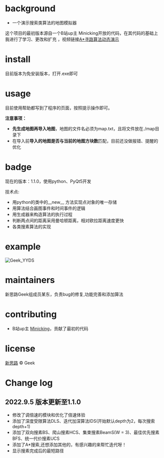 # background
- 一个演示搜索类算法的地图模拟器

这个项目的最初版本源自一个B站up主 Minicking开放的代码，在其代码的基础上我进行了学习、更改和扩充
，视频链接[A*寻路算法动态演示](https://www.bilibili.com/video/BV1FJ411j7oG?share_source=copy_web&vd_source=e09e7d9860329cf23712dbc79e5ed45e)
# install
目前版本为免安装版本，打开.exe即可

# usage

目前使用帮助都写到了程序的页面，按照提示操作即可。

**注意事项：**
- **先生成地图再导入地图**，地图的文件名必须为map.txt，且将文件放在./map目录下
- 在导入前**导入的地图是否与当前的地图方块数**匹配，目前还没做报错、提醒的优化

# badge

现在的版本：1.1.0，使用python、PyQt5开发

技术点:

- 用python的类中的__new__ 方法实现点对象的唯一存储
- 用算法结合画图事件和时间事件的逻辑
- 用生成器来构造算法的执行过程
- 判断两点间的距离采用曼哈顿距离，相对欧拉距离速度更快
- 各类搜素算法的实现

# example
![Geek_YYDS](https://img-blog.csdnimg.cn/b298ebeb9d4346b7ab4d17e76c85bbd1.gif)
# maintainers
新思路Geek组成员某东，负责bug的修复,功能完善和添加算法

# contributing

- B站up主 [Minicking](https://space.bilibili.com/105229830)，贡献了最初的代码

# license

[新思路](许可证) © Geek

# Change log

## 2022.9.5 版本更新至1.1.0

- 修改了调倍速的模块和优化了倍速体验
- 添加了深度受限算法DLS、迭代加深算法IDS(开始默认depth为2，每次搜索depth+1)
- 添加了双向搜素BS、爬山搜素HCS、集束搜素BeamS(W = 3)、最佳优先搜素BFS、统一代价搜素UCS
- 添加了A*搜索,还想添加其他的，有感兴趣的来帮忙迭代呀！
- 显示搜素完成后的最短路径